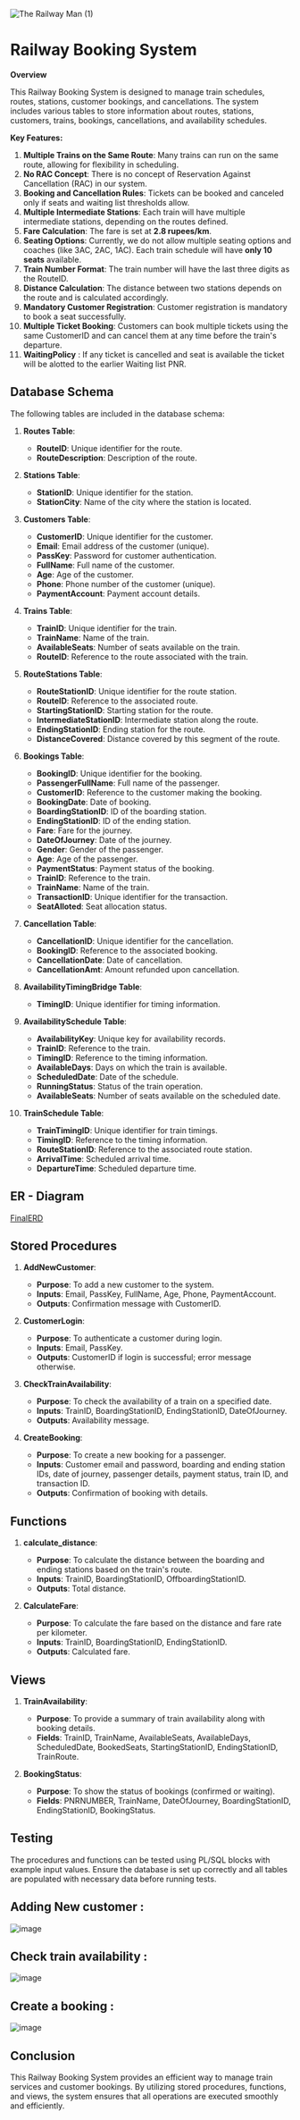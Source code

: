 


![The Railway Man (1)](https://github.com/user-attachments/assets/eda9afa8-a78f-43cf-87d4-07eaa5b806e7)

# Railway Booking System

**Overview**

This Railway Booking System is designed to manage train schedules, routes, stations, customer bookings, and cancellations. The system includes various tables to store information about routes, stations, customers, trains, bookings, cancellations, and availability schedules. 

**Key Features:**

1. **Multiple Trains on the Same Route**: Many trains can run on the same route, allowing for flexibility in scheduling.
2. **No RAC Concept**: There is no concept of Reservation Against Cancellation (RAC) in our system.
3. **Booking and Cancellation Rules**: Tickets can be booked and canceled only if seats and waiting list thresholds allow.
4. **Multiple Intermediate Stations**: Each train will have multiple intermediate stations, depending on the routes defined.
5. **Fare Calculation**: The fare is set at **2.8 rupees/km**.
6. **Seating Options**: Currently, we do not allow multiple seating options and coaches (like 3AC, 2AC, 1AC). Each train schedule will have **only 10 seats** available.
7. **Train Number Format**: The train number will have the last three digits as the RouteID.
8. **Distance Calculation**: The distance between two stations depends on the route and is calculated accordingly.
9. **Mandatory Customer Registration**: Customer registration is mandatory to book a seat successfully.
10. **Multiple Ticket Booking**: Customers can book multiple tickets using the same CustomerID and can cancel them at any time before the train's departure.
11. **WaitingPolicy** : If any ticket is cancelled and seat is available the ticket will be alotted to the earlier Waiting list PNR.

## Database Schema

The following tables are included in the database schema:

1. **Routes Table**: 
   - **RouteID**: Unique identifier for the route.
   - **RouteDescription**: Description of the route.

2. **Stations Table**: 
   - **StationID**: Unique identifier for the station.
   - **StationCity**: Name of the city where the station is located.

3. **Customers Table**: 
   - **CustomerID**: Unique identifier for the customer.
   - **Email**: Email address of the customer (unique).
   - **PassKey**: Password for customer authentication.
   - **FullName**: Full name of the customer.
   - **Age**: Age of the customer.
   - **Phone**: Phone number of the customer (unique).
   - **PaymentAccount**: Payment account details.

4. **Trains Table**: 
   - **TrainID**: Unique identifier for the train.
   - **TrainName**: Name of the train.
   - **AvailableSeats**: Number of seats available on the train.
   - **RouteID**: Reference to the route associated with the train.

5. **RouteStations Table**: 
   - **RouteStationID**: Unique identifier for the route station.
   - **RouteID**: Reference to the associated route.
   - **StartingStationID**: Starting station for the route.
   - **IntermediateStationID**: Intermediate station along the route.
   - **EndingStationID**: Ending station for the route.
   - **DistanceCovered**: Distance covered by this segment of the route.

6. **Bookings Table**: 
   - **BookingID**: Unique identifier for the booking.
   - **PassengerFullName**: Full name of the passenger.
   - **CustomerID**: Reference to the customer making the booking.
   - **BookingDate**: Date of booking.
   - **BoardingStationID**: ID of the boarding station.
   - **EndingStationID**: ID of the ending station.
   - **Fare**: Fare for the journey.
   - **DateOfJourney**: Date of the journey.
   - **Gender**: Gender of the passenger.
   - **Age**: Age of the passenger.
   - **PaymentStatus**: Payment status of the booking.
   - **TrainID**: Reference to the train.
   - **TrainName**: Name of the train.
   - **TransactionID**: Unique identifier for the transaction.
   - **SeatAlloted**: Seat allocation status.

7. **Cancellation Table**: 
   - **CancellationID**: Unique identifier for the cancellation.
   - **BookingID**: Reference to the associated booking.
   - **CancellationDate**: Date of cancellation.
   - **CancellationAmt**: Amount refunded upon cancellation.

8. **AvailabilityTimingBridge Table**: 
   - **TimingID**: Unique identifier for timing information.

9. **AvailabilitySchedule Table**: 
   - **AvailabilityKey**: Unique key for availability records.
   - **TrainID**: Reference to the train.
   - **TimingID**: Reference to the timing information.
   - **AvailableDays**: Days on which the train is available.
   - **ScheduledDate**: Date of the schedule.
   - **RunningStatus**: Status of the train operation.
   - **AvailableSeats**: Number of seats available on the scheduled date.

10. **TrainSchedule Table**: 
    - **TrainTimingID**: Unique identifier for train timings.
    - **TimingID**: Reference to the timing information.
    - **RouteStationID**: Reference to the associated route station.
    - **ArrivalTime**: Scheduled arrival time.
    - **DepartureTime**: Scheduled departure time.
   
## ER - Diagram

[FinalERD](https://viewer.diagrams.net/?tags=%7B%7D&lightbox=1&highlight=0000ff&edit=_blank&layers=1&nav=1&title=TrainMgmtERD.drawio#R%3Cmxfile%3E%3Cdiagram%20id%3D%22C5RBs43oDa-KdzZeNtuy%22%20name%3D%22Page-1%22%3E7V1dd5s4E%2F41OWf3Ij18Yy4dx0nTJmkaJ23fq%2FdQG8dsMGQxjuv%2B%2BhU2wiDJIGTEV9mzZxdkBWzNo9HMM6PRmTxa%2Frr2zbfFnTeznDNJmP06ky%2FPJEmSNQH8L2zZ7ltEQVH2LS%2B%2BPYvaDg0T%2B7cFO0ata3tmrVIdA89zAvst3Tj1XNeaBqk20%2Fe9Tbrb3HPSb30zXyysYTI1Hbz1uz0LFvCHydrhg4%2BW%2FbKArxbU6AcuTdg7%2BimrhTnzNokmeXwmj3zPC%2FZXy18jywmHDw7M95vtd%2Bf2Vbv%2B9HX1r%2Fl88fnp%2Ftv5%2FmFXRf4k%2Fg2%2B5QbMj%2F79Or%2F6%2BE3558fbw9XXjXA9%2FPnpPPoT4d101tGAPfmm7a6iXxxs4TiuNvbSMV1wdzH33GASfQIG4cJ07BcXXE%2FBt7N80PBu%2BYENRDCMPgi8N9A6XdjO7NbceuvwN6wCc%2FoK7y4Wnm%2F%2FBo81HfCRCBrAx34QoUnSUj0m4V%2BCZgG0%2BtYK9HmAAyPGTbfmKoj6TD3HMd9W9s%2FdFw67LE3%2FxXYvvCDwlvBB3tqdWbPoLpb07ibwvdcYPOHfU4ojEls4GtavBBoj8Vxb3tIK%2FC3oEn06ECJxRJNNVaL7zQG5MuyzSIIWTlMzmi0v8bPj1z2C2WW6L2AQ4veJRvp9hNfFT06%2BTtLSbzMdIHfXDKyLcBRXSRSCi8QvPTTtsFkApyKG04fPZyPpbAi%2BnrCD7M1lfF%2FZxc390%2Fh6%2FFjOQ6NbZN4B6ASJOeZY8%2BDoDFu9mVPbfbnd9blUDi2PkezCJg%2F87dzZoXthz2aWu0N%2FYAbmfoKEkH%2FzbDfYCVe9AP%2BCbzUSPqhnKvhCI3AvHu7Bv2F3Pxh5LpgoQA7heyww%2BzZWOAMJcyVTD%2BXPlW0ag3lTA8VqcmakQJqByPn4eX4vWO%2FD0fj2xrO3m5E8Ohc1DJKY8Cx3NgzXMHDnejvduQiWUMWlVQ4YHn%2F7I7z5IAwGsOF%2F%2BwZBgQ2Xv5L9L7fJuwfLt8FvC1XwvvGXHcAn6tF9%2BEDxgyBr0f3heeHNNnGDPq2YIIH6frGy%2BkUT2pqllm9c3An5qgTxwjbfcszAfk8v%2Bhna8CFE%2BEETStoHwUj8I6b0IlCCHwxZPXwspZ%2B%2F8tb%2B1IoemVyB0beoqcdKiNLejxn2GAYVSgasigH26jOihB7BcmxVqEmhAu2a1sswJyINUHxK0etGVapON46Mj4NPymIgul%2Bs5f3jxv%2FXd85FCdeNFJjYreP35tIqHW3fho%2Bjj8NH6S9N%2BDtuvP%2FydP98e9uDr1Tw6YPqwEf8xmzYG76bthPKY2KZQA5MKEPMwR5WJcJKFBQ6XMkZrtBpBp%2FCzeATxLTBN5BjC5DN4DMMJWHwgXtJ5mzw7W2gfIOvbYYh5LG26ccWNf1yHlOe6UccU9xV2Rl61CyP0LM85bE8iprGgg4plgSiY98gCekBG8kjp18nD%2FDXNYXl0TGcJliecnyTrnoclNpao0brcZ6FCE5u5tyguDk3BD8vDAtIwp3pvx7rFfsEkqr%2B3Tk8lGqtFUYNwQPlhhqyB8rNWBNFLWmsnYfmm8RirRUb%2B1y7SW%2BW3aSlFh106aJmzNJrFwqX8swmMohKpniheX6yaR7DEfEbDFHkj8RcS19vJWLPB2msKayQRUx9xagWsxhkR%2BsVsIAtv4%2Fp1mHti5qSxoOqE8x9nbQ2wjWsC0FdIlZxpi5h7kPYZlr8Bxsuwev2UVgK7yBTeZzkHRCxLHGy8whmXp6Ix0vTdkoPLKgYAJ%2Fvb74%2BjzsHJVbHohzAKXh0gQw4Xo4FwSTMg8mDuVq9WlsGgGWot%2FsvT%2BC6j1%2BVjjAdjzNUizCcBMvFydXacWjjpjGmRCEdC%2B0qnHgBRYTRp9qQwkKNvZQfXC%2BcC9eDrTjYqC0tXmAzGBa%2BRciIlAGuUGMBhZVv4%2FfQKg4tEllbKbQgY1LMqNouwUAMp1NgLQTH7KbdGtcDgRIIhNSdioGAs1eY9LqdYpElySTxmsWnJInXrH4NIV5bl2JBHFOZF3IR3AqiXg7Fn4W0tiFIT0keI05pEYRkSlQdbcIdvwlYQ2yPfjdWn6dTInOvIMT9gETcDwio7lSeDhmquOeZYO4j1LKm6hwo1T%2FXdNOpwZpBxJOwyc90Y%2FAPI6CM7KAAORrBI0W495n8XEBFcgwrBRVM%2F%2BDgDxjyGZrFw%2BQQFBz8XMsKqtammFZdyOORSnYr25PHk4nFXH8SYrFtoO1IKo90JG2%2FqFfQ5%2FOU6BUgVrqm4lY6uUSDIeTCuOXZPPnZ%2Byd6Bn25hbIcDKmMfQDV7imWCNHOkmzBkuotFBz7fJKtWQmyiCmIKbTGVUEg87QEojZPV1zaYKlzp9YonMwAQTxi4p33ZblpptqrHch%2F%2FMbgTEnmh61ofeOmKcROBK4knLjry8K0gc8rrimrLM1B1pQ4n4dhbRJ6lUBMDL5CMnLQ9eW0ZihRl%2BPghyXpOJYS%2Fx27MzYw9aiqAVVQQdSHKpwqJqHqJmTRltbMNkmkBo6YbpINdaNFpeQkyigJREYLztBeeN4rkEpPztay2VJEmH8ZugxJiJBcAoUxaaM99KycSc9GsK2jiG58cf98d9GzuyVwKHIp7C5pmnBbdxV%2B1XQ5cChGgkMJUweMMsrpZooyl0SBsclcEkXuSRQOypVjcAKJTUgaC3oLwq1tKEKisthqTh2bGKTNh2pRpOBUHMU%2BmNXKcl8sv8ge0MztMuWs6f3Kyx69qHTlhS8rArrIWrwEBmtl1mFqL3zX4FWqJ10chCRimARCbo60SgihUSDjCgxFjQ4L5cXleHRzN7z9KzRRwPAI8lH8bhZ2YE0AGsPmjW%2B%2B8RS6KNQudfxEAqrxBGrny%2FwTWNJdpqoaNBeXw6cxiwubu%2F24WhHLtYuYoV4KuLgGxjKwXZsxf%2FcX%2By3oVOZR01Cg1Y4Chpom8QW%2FkhUlXpRa%2FaJadBi1o4Ohjkl8EdUBCIMwa8ZjGzIu4KRvgqBi57Q2QUEmm0lQ%2FA53yfUY1OMeQ7USVGuXIGEnTBEJuitzekoGd8ZFLC29KdIa1C4t6QRpgYvwKJuh43hBkZzVU5bARshNFuuWm5rB42H5TrUdXplpxzRCkIRij9UKUjlmmVwVrFPLT1v2bFj5uKufDstQ%2FFfJoL3pn5rdlmU2EZzdhjkvCjWHJfESVcZ%2BkoSoTk9DpNQHbRAa6Vjrag0rXGijcIOPsxMPNkh96lYVdfKlSNqFc0GljLndidQtDY%2BOPKSSUvfgdUpQLlEOVtcsCkpdFuuF9myL1QgxFFR6zTmGfJBInBLBA%2BGx5KXnTUFJ5uZN6dFw5Wa8wEnYkIwXZDeuJKjpJ7RjN66Gh4cwB5l3ampHVV6pTlRxxVj7rlyNIeaUXEeLJbc83dyNJ0%2FDu4d%2BzwdXWNW%2BhVFjCFYlYTVcosWqsy%2Bi5JEeU%2FwwVf9eRo0h8bPMaAxN7KVHFyO6at%2FTCOvWNrTkSTd1Gj880e565Ienvkr%2FSS4n9CRb53J2YqsOdPjZUyDmln9KuhG%2FnCIGZTKgdNPQEprlKROc27yyXbD02EDLr2d2gI1Tz8bzZ%2BMlAWHjFThpc1edLKR0go3XccY1zcbvYFttOkBHOSxKvRfrkPbQ9jq%2F%2Fc7VVrPUaY0ZOG2aYswg%2FDlzjeha%2BXMdZ6Mw%2FryM4GCqNEM3HbZSaYLiGql2vlzH%2BfI%2BFNMJaNXOmeun0ZtP27cCkZjEZva%2Fe1XFA0%2F18%2BWwvEOhk4%2BXhINC%2BV2kNv0e3%2FHbY5ARg7Wz6gOGrTSP1hyMGjMSu44pfmipnTOHPFvPmRNFmZ%2BmpbbUzewEZz5gODQBXOyIMI5FYuKkm2w77wRGnUHV0DLqcDdv%2BaqGrZbKvRdY5W%2BgpjfXJVXNsdcrlaNETXhzkyPOMw%2FfTdsxf9pOsJ1MF9ZsHVLofXgE3tR2NLBKCFcQV5XunwI2wIntRJnZGMB2sP18WvGerp4RQanRYu1w0hHBlVaaGxAyck%2BwgQsOVFMMQik1k9lP0Uo%2Fp%2BITVQeZcYcatrR3VRuUSrMU1xmkE6Cr1RkM1HG0yDjWpbk9yaLto1688UUITVSLL6h%2BCx1bH5ne7J7tLgVM7sMTXDBFCk9UDCoWanjtulGFgCKJhTnJhD2GGDFECC9UjCECYUy98IWFn3hxORllnlqLNn44IgQeKsYRgbo9wenqSuABijI38AD5jNzAA%2BzYFD%2BzE4EHA2eTds7lk70EGgMDcs99VsB9CmlEyLSZazFD2Vnu08g8YisB3L5GC%2FsiHKuE9iR7GxxPB6o02dugXQyNZh0PhCR7Y5qoHcneRuZJ3bszuk8pMNdRtVKqJ1lc%2BdSe1y3CtxXyJH3fBv3BalVy7sYhZaPHWak4qz3JWxQYWK9LCwxFsPYtRqT1cOIEp%2FpzvONv0DMXRFnmMhfQBmudsdY25kKX%2F38hTwxhtZ5MzI30UVm6o3N80W1C5fc%2BTE5QgtSTrhm7EYhwEwnhAkxZgvkNKTHwc%2B1g%2BxhVPB4fPtkTZ3tOS5TSCjWhbcePQN0%2BeXemu8WHP0GL7fXqLHE3Xfvvu65iSimnFbKap44jzSumtK6aqXOJSo6eIUvq29%2Bv86uP35R%2Ffrw9XH3dCNfDn5%2FOzwnqdj5%2Bnt8L1vtwNL698eztZiQDUam52lUk8mdCOfpV1dKKUWP1hjU950FHVCzAkLlNdIv0wNEvrCGMI3zv0e81QPoPUv3Bxf4blKrvRZo4SwMnIDRhCkykeNKKxSZtDROQqMwlo94JqCCWic5q4ajIg7SKbRyRxkLvBuZ5Y1ekxO4%2B8bI%2B7OrISes63G1y8uKBHtnOG7s0ddObi90mGT602FVr1ruiCA9Ug5gTDTbwGgh4ZQGZBbzBS1M9qIHgbajhQADwcZ%2B%2BRvwKahp2KhqAoqZGRPRJilwtgGm2gjQQwAzal9XFLRH05HObaM1l7Qj3URnsVQSsss4Kew1xfRWxYtjTJAI0F%2FYtcxLJzh8l6pWaDW1RQlgP4O0xol5CTe2KLW3CFp4Wgf6P0vX7InA1oh49BU4VWVGPeqqyWC3s4Q%2FpYV8b7KkLret1K3sNYfJkVmUvCQjsVUpepSgpf4h5wa%2BsZLPykqigv7ECWh7KohuzcJ%2BmUCiroKlzE5rC%2BayRVO%2FcNFDGk3XHviggE2Bg0HkfRaemgXg5RlSqju9Ek7o00Vq53Il1r2IowMGDGQlWUURiuDqnZQydK6IgVrEqtTtY3IXJIlFnx9UdLUZrTcnIqkFtGqL2FxyCqhyidkfcmMgv4YMxMNLA18Uc5Gds0GmAOSbXHASREYLAkJH6e%2FS0WL3JE1JLY3gd4oLpQV%2BzD6KgFr3KaFdJ8FTkmB2QqgV9u%2BN%2Bfxbo83cB8AU9ErYwNFbQ6wjojbJAD259zwuS3X3zbXHnzaywx38%3D%3C%2Fdiagram%3E%3C%2Fmxfile%3E#%7B%22pageId%22%3A%22C5RBs43oDa-KdzZeNtuy%22%7D)


## Stored Procedures

1. **AddNewCustomer**: 
   - **Purpose**: To add a new customer to the system.
   - **Inputs**: Email, PassKey, FullName, Age, Phone, PaymentAccount.
   - **Outputs**: Confirmation message with CustomerID.

2. **CustomerLogin**: 
   - **Purpose**: To authenticate a customer during login.
   - **Inputs**: Email, PassKey.
   - **Outputs**: CustomerID if login is successful; error message otherwise.

3. **CheckTrainAvailability**: 
   - **Purpose**: To check the availability of a train on a specified date.
   - **Inputs**: TrainID, BoardingStationID, EndingStationID, DateOfJourney.
   - **Outputs**: Availability message.

4. **CreateBooking**: 
   - **Purpose**: To create a new booking for a passenger.
   - **Inputs**: Customer email and password, boarding and ending station IDs, date of journey, passenger details, payment status, train ID, and transaction ID.
   - **Outputs**: Confirmation of booking with details.

## Functions

1. **calculate_distance**: 
   - **Purpose**: To calculate the distance between the boarding and ending stations based on the train's route.
   - **Inputs**: TrainID, BoardingStationID, OffboardingStationID.
   - **Outputs**: Total distance.

2. **CalculateFare**: 
   - **Purpose**: To calculate the fare based on the distance and fare rate per kilometer.
   - **Inputs**: TrainID, BoardingStationID, EndingStationID.
   - **Outputs**: Calculated fare.

## Views

1. **TrainAvailability**: 
   - **Purpose**: To provide a summary of train availability along with booking details.
   - **Fields**: TrainID, TrainName, AvailableSeats, AvailableDays, ScheduledDate, BookedSeats, StartingStationID, EndingStationID, TrainRoute.

2. **BookingStatus**: 
   - **Purpose**: To show the status of bookings (confirmed or waiting).
   - **Fields**: PNRNUMBER, TrainName, DateOfJourney, BoardingStationID, EndingStationID, BookingStatus.

## Testing

The procedures and functions can be tested using PL/SQL blocks with example input values. Ensure the database is set up correctly and all tables are populated with necessary data before running tests.
## Adding New customer :

![image](https://github.com/user-attachments/assets/22725d45-ffa4-4cab-bf01-9ccf795fad1a)

## Check train availability  :
![image](https://github.com/user-attachments/assets/226195a6-2b8c-4691-a95d-948ec53a0abc)

## Create a booking :

![image](https://github.com/user-attachments/assets/f5a09a05-1afe-40ef-9984-2f8962cc8f9d)




## Conclusion

This Railway Booking System provides an efficient way to manage train services and customer bookings. By utilizing stored procedures, functions, and views, the system ensures that all operations are executed smoothly and efficiently.
